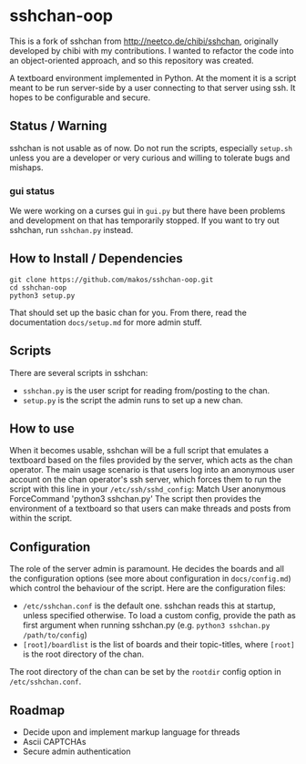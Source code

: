 sshchan-oop
=======

This is a fork of sshchan from http://neetco.de/chibi/sshchan, originally developed by chibi with my contributions. I wanted to refactor the code into an object-oriented approach, and so this repository was created.

A textboard environment implemented in Python. At the moment it is a script meant to be run server-side by a user connecting to that server using ssh. It hopes to be configurable and secure.

Status / Warning
---

sshchan is not usable as of now. Do not run the scripts, especially `setup.sh` unless you are a developer or very curious and willing to tolerate bugs and mishaps.

### gui status

We were working on a curses gui in `gui.py` but there have been problems and development on that has temporarily stopped. If you want to try out sshchan, run `sshchan.py` instead.

How to Install / Dependencies
---

	git clone https://github.com/makos/sshchan-oop.git
	cd sshchan-oop
	python3 setup.py
That should set up the basic chan for you. From there, read the documentation `docs/setup.md` for more admin stuff.

Scripts
---
There are several scripts in sshchan:
* `sshchan.py` is the user script for reading from/posting to the chan.
* `setup.py` is the script the admin runs to set up a new chan.

How to use
---

When it becomes usable, sshchan will be a full script that emulates a textboard based on the files provided by the server, which acts as the chan operator. The main usage scenario is that users log into an anonymous user account on the chan operator's ssh server, which forces them to run the script with this line in your `/etc/ssh/sshd_config`:
	Match User anonymous
	ForceCommand 'python3 sshchan.py'
The script then provides the environment of a textboard so that users can make threads and posts from within the script.

Configuration
---

The role of the server admin is paramount. He decides the boards and all the configuration options (see more about configuration in `docs/config.md`) which control the behaviour of the script. Here are the configuration files:
* `/etc/sshchan.conf` is the default one. sshchan reads this at startup, unless specified otherwise. To load a custom config, provide the path as first argument when running sshchan.py (e.g. `python3 sshchan.py /path/to/config`)
* `[root]/boardlist` is the list of boards and their topic-titles, where `[root]` is the root directory of the chan.

The root directory of the chan can be set by the `rootdir` config option in `/etc/sshchan.conf`.

Roadmap
---

* Decide upon and implement markup language for threads
* Ascii CAPTCHAs
* Secure admin authentication